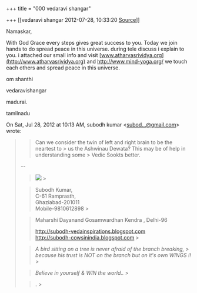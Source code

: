+++
title = "000 vedaravi shangar"

+++
[[vedaravi shangar	2012-07-28, 10:33:20 [Source](https://groups.google.com/g/bvparishat/c/YKnQZyVgj0k)]]



Namaskar,

With God Grace every steps gives great success to you. Today we join hands to do spread peace in this universe. during tele discuss i explain to you. i attached our small info and visit [www.atharvasrividya.org](http://www.atharvasrividya.org) and
<http://www.mind-yoga.org/>  we touch each others and spread peace in this universe.

om shanthi

vedaravishangar

madurai.

tamilnadu

  
  

On Sat, Jul 28, 2012 at 10:13 AM, subodh kumar \<[subod...@gmail.com]()\> wrote:  

> 
> > Can we consider the twin of left and right brain to be the neartest to > us the Ashwinau Dewata? This may be of help in understanding some > Vedic Sookts better.   
>   
> --  
> > 
> > ![](https://ci5.googleusercontent.com/proxy/ahqzx3qg10R3zr5K6KK9sYgL-TF3HSzCrk2n9WHUlDXVSWlK65LiJYqCSas7yhkoFE_N9A-alvTSGQyA13wwkbZDGyZOL2nlUzxhd1o2jl3g8Cn1gck7QjQz_3_T_gYUy_FVHKawqGtQgJV65dmdzLc=s0-d-e1-ft#http://a3.sphotos.ak.fbcdn.net/hphotos-ak-prn1/s480x480/531169_271226536315767_862872472_n.jpg) >
> 
> > 
> > 
> > 
> > 
> > Subodh Kumar,  
> C-61 Ramprasth,  
> Ghaziabad-201011  
> Mobile-9810612898 >
> 
> > 
> > Maharshi Dayanand Gosamwardhan Kendra , Delhi-96  
> > 
> > <http://subodh-vedainspirations.blogspot.com>  
> <http://subodh-cowsinindia.blogspot.com> >
> 
> > 
> > *A bird sitting on a tree is never afraid of the branch breaking, > because his trust is NOT on the branch but on it's own WINGS !!* >
> 
> > 
> > *Believe in yourself & WIN the world..* >
> 
> > 
> > 
> > 
> > 
> > 
> > 
> > . >
> 
> >   
> > 

  

